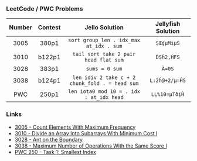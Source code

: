 ### LeetCode / PWC Problems

| Number | Contest |                 Jello Solution                  | Jellyfish Solution |
| :----: | :-----: | :---------------------------------------------: | :----------------: |
|  3005  |  380p1  |     `sort group_len . idx_max at_idx . sum`     |     `ṢŒɠµMịµS`     |
|  3010  | b122p1  |      `tail sort take 2 pair head flat sum`      |     `ḊṢḣ2,ḢFS`     |
|  3028  |  383p1  |                 `sums = 0 sum`                  |       `Ä=0S`       |
|  3038  | b124p1  | `len idiv 2 take c + 2 chunk_fold . = head sum` |   `L:2ḣ@+2/µ=ḢS`   |
|  PWC   |  250p1  |    `len iota0 mod 10 = . idx : at_idx head`     |   `LḶ%10=µTðịḢ`    |

### Links

* [3005 - Count Elements With Maximum Frequency](https://leetcode.com/contest/weekly-contest-380/problems/count-elements-with-maximum-frequency/)
* [3010 - Divide an Array Into Subarrays With Minimum Cost I](https://leetcode.com/contest/biweekly-contest-122/problems/divide-an-array-into-subarrays-with-minimum-cost-i/)
* [3028 - Ant on the Boundary](https://leetcode.com/contest/weekly-contest-383/problems/ant-on-the-boundary/)
* [3038 - Maximum Number of Operations With the Same Score I](https://leetcode.com/contest/biweekly-contest-124/problems/maximum-number-of-operations-with-the-same-score-i/)
* [PWC 250 - Task 1: Smallest Index](https://theweeklychallenge.org/blog/perl-weekly-challenge-250/)
